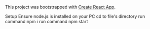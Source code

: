 This project was bootstrapped with [Create React App](https://github.com/facebook/create-react-app).

Setup
Ensure node.js is installed on your PC
cd to file's directory
run command npm i
run command npm start

